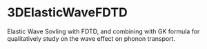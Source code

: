 # 3DElasticWaveFDTD
Elastic Wave Sovling with FDTD, and combining with GK formula for qualitatively study on the wave effect on phonon transport.
